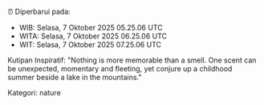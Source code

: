 ⏰ Diperbarui pada:
- WIB: Selasa, 7 Oktober 2025 05.25.06 UTC
- WITA: Selasa, 7 Oktober 2025 06.25.06 UTC
- WIT: Selasa, 7 Oktober 2025 07.25.06 UTC

Kutipan Inspiratif:
"Nothing is more memorable than a smell. One scent can be unexpected, momentary and fleeting, yet conjure up a childhood summer beside a lake in the mountains."


Kategori: nature

